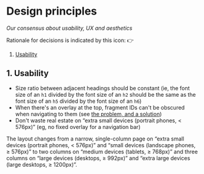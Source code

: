 # Design principles

*Our consensus about usability, UX and aesthetics*

Rationale for decisions is indicated by this icon: 👉

1. [Usability](#1-usability)

## 1. Usability

* Size ratio between adjacent headings should be constant (ie, the font size of an `h1` divided by the font size of an `h2` should be the same as the font size of
  an `h5` divided by the font size of an `h6`)
* When there's an overlay at the top, fragment IDs can't be obscured when navigating to them
  (see [the problem, and a solution](https://codepen.io/tripu/pen/NqyKPZ))
* Don't waste real estate on &ldquo;extra small devices (portrait phones, < 576px)&rdquo; (eg, no fixed overlay for a navigation bar)

The layout changes from a narrow, single-column page on &ldquo;extra small devices (portrait phones, < 576px)&rdquo; and &ldquo;small devices (landscape phones,
≥ 576px)&rdquo; to two columns on &ldquo;medium devices (tablets, ≥ 768px)&rdquo; and three columns on &ldquo;large devices (desktops, ≥ 992px)&rdquo; and
&ldquo;extra large devices (large desktops, ≥ 1200px)&rdquo;.
